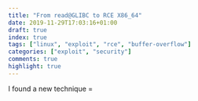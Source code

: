 ```yaml
---
title: "From read@GLIBC to RCE X86_64"
date: 2019-11-29T17:03:16+01:00
draft: true
index: true
tags: ["linux", "exploit", "rce", "buffer-overflow"]
categories: ["exploit", "security"]
comments: true
highlight: true
---
```


I found a new technique =